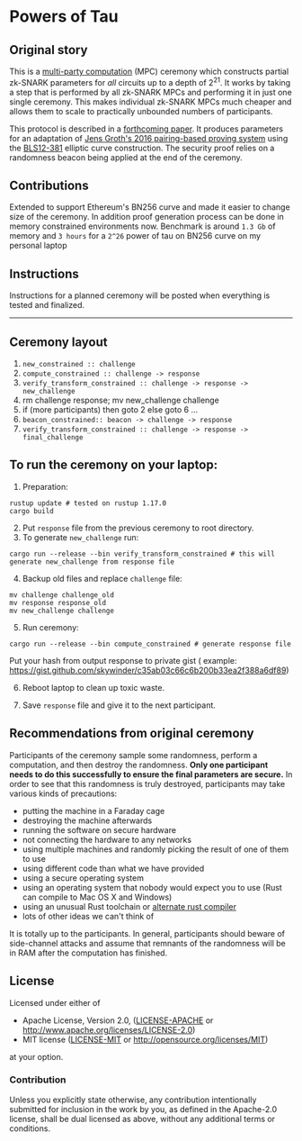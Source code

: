 # Powers of Tau

## Original story

This is a [multi-party computation](https://en.wikipedia.org/wiki/Secure_multi-party_computation) (MPC) ceremony which
constructs partial zk-SNARK parameters for _all_ circuits up to a depth of 2<sup>21</sup>. It works by taking a step
that is performed by all zk-SNARK MPCs and performing it in just one single ceremony. This makes individual zk-SNARK
MPCs much cheaper and allows them to scale to practically unbounded numbers of participants.

This protocol is described in a [forthcoming paper](https://eprint.iacr.org/2017/1050). It produces parameters for an
adaptation of [Jens Groth's 2016 pairing-based proving system](https://eprint.iacr.org/2016/260) using
the [BLS12-381](https://github.com/ebfull/pairing/tree/master/src/bls12_381) elliptic curve construction. The security
proof relies on a randomness beacon being applied at the end of the ceremony.

## Contributions

Extended to support Ethereum's BN256 curve and made it easier to change size of the ceremony. In addition proof
generation process can be done in memory constrained environments now. Benchmark is around `1.3 Gb` of memory and
`3 hours` for a `2^26` power of tau on BN256 curve on my personal laptop

## Instructions

Instructions for a planned ceremony will be posted when everything is tested and finalized.

---

## Ceremony layout

1. `new_constrained :: challenge`
2. `compute_constrained :: challenge -> response`
3. `verify_transform_constrained :: challenge -> response -> new_challenge`
4. rm challenge response; mv new_challenge challenge
5. if (more participants) then goto 2 else goto 6
   ...
6. `beacon_constrained:: beacon -> challenge -> response`
7. `verify_transform_constrained :: challenge -> response -> final_challenge`

## To run the ceremony on your laptop:

1. Preparation:

```
rustup update # tested on rustup 1.17.0
cargo build
```

2. Put `response` file from the previous ceremony to root directory.
3. To generate `new_challenge` run:

```
cargo run --release --bin verify_transform_constrained # this will generate new_challenge from response file
```

4. Backup old files and replace `challenge` file:

```
mv challenge challenge_old
mv response response_old
mv new_challenge challenge
```

5. Run ceremony:

```
cargo run --release --bin compute_constrained # generate response file
```

Put your hash from output response to private gist (
example: https://gist.github.com/skywinder/c35ab03c66c6b200b33ea2f388a6df89)

6. Reboot laptop to clean up toxic waste.

7. Save `response` file and give it to the next participant.

## Recommendations from original ceremony

Participants of the ceremony sample some randomness, perform a computation, and then destroy the randomness. **Only one
participant needs to do this successfully to ensure the final parameters are secure.** In order to see that this
randomness is truly destroyed, participants may take various kinds of precautions:

* putting the machine in a Faraday cage
* destroying the machine afterwards
* running the software on secure hardware
* not connecting the hardware to any networks
* using multiple machines and randomly picking the result of one of them to use
* using different code than what we have provided
* using a secure operating system
* using an operating system that nobody would expect you to use (Rust can compile to Mac OS X and Windows)
* using an unusual Rust toolchain or [alternate rust compiler](https://github.com/thepowersgang/mrustc)
* lots of other ideas we can't think of

It is totally up to the participants. In general, participants should beware of side-channel attacks and assume that
remnants of the randomness will be in RAM after the computation has finished.

## License

Licensed under either of

* Apache License, Version 2.0, ([LICENSE-APACHE](LICENSE-APACHE) or http://www.apache.org/licenses/LICENSE-2.0)
* MIT license ([LICENSE-MIT](LICENSE-MIT) or http://opensource.org/licenses/MIT)

at your option.

### Contribution

Unless you explicitly state otherwise, any contribution intentionally
submitted for inclusion in the work by you, as defined in the Apache-2.0
license, shall be dual licensed as above, without any additional terms or
conditions.
